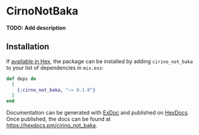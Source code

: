 # CirnoNotBaka

**TODO: Add description**

## Installation

If [available in Hex](https://hex.pm/docs/publish), the package can be installed
by adding `cirino_not_baka` to your list of dependencies in `mix.exs`:

```elixir
def deps do
  [
    {:cirno_not_baka, "~> 0.1.0"}
  ]
end
```

Documentation can be generated with [ExDoc](https://github.com/elixir-lang/ex_doc)
and published on [HexDocs](https://hexdocs.pm). Once published, the docs can
be found at <https://hexdocs.pm/cirino_not_baka>.

